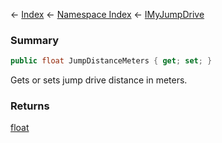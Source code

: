 ← [Index](Api-Index) ← [Namespace Index](Namespace-Index) ← [IMyJumpDrive](Sandbox.ModAPI.Ingame.IMyJumpDrive)

### Summary

```csharp
public float JumpDistanceMeters { get; set; }
```

Gets or sets jump drive distance in meters.

### Returns

[float](https://docs.microsoft.com/en-us/dotnet/api/System.Single?view=netframework-4.6)


